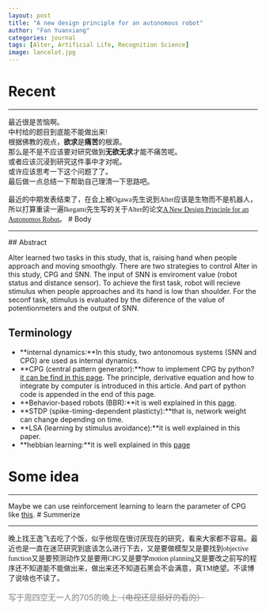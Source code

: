 ```yaml
---
layout: post
title: "A new design principle for an autonomous robot"
author: "Fan Yuanxiang"
categories: journal
tags: [Alter, Artificial Life, Recognition Science]
image: lancelot.jpg
---
```

# Recent

<HR>
<font face="微软雅黑">最近很是苦恼啊。
<br>中村给的题目到底能不能做出来! 
<br>根据佛教的观点，<b>欲求</b>是<b>痛苦</b>的根源。
<br>那么是不是不应该要对研究做到<b>无欲无求</b>才能不痛苦呢。
<br>或者应该沉浸到研究这件事中才对呢。
<br>或许应该思考一下这个问题了了。
<br>最后做一点总结一下帮助自己理清一下思路吧。
<br>
<br>最近的中期发表结束了，在会上被Ogawa先生说到Alter应该是生物而不是机器人，所以打算重读一遍Ikegami先生写的关于Alter的论文<a href='http://cognet.mit.edu/pdfviewer/journal/ecal_a_080'>A New Design Principle for an Autonomos Robot</a>。</font>
# Body

<HR>
## Abstract

Alter learned two tasks in this study, that is, raising hand when people approach and moving smoothgly. There are two strategies to control Alter in this study, CPG and SNN. The input of SNN is enviroment value (robot status and distance sensor). To achieve the first task, robot will recieve stimulus when people approaches and its hand is low than shoulder. For the seconf task, stimulus is evaluated by the diiference of the value of potentionmeters and the output of SNN.
## Terminology

* **internal dynamics:**In this study, two antonomous systems (SNN and CPG) are used as internal dynamics.
* **CPG (central pattern generator):**how to implement CPG by python? <a href='https://www.researchgate.net/publication/265304330_How_to_Build_Spiking_CPG_Models_Using_Python'>it can be find in this page</a>. The principle, derivative equation and how to integrate by computer is introduced in this article. And part of python code is appended in the end of this page.
* **Behavior-based robots (BBR):**it is well explained in this <a href='https://en.wikipedia.org/wiki/Behavior-based_robotics'>page</a>.
* **STDP (spike-timing-dependent plasticty):**that is, network weight can change depending on time.
* **LSA (learning by stimulus avoidance):**it is well explained in this paper.
* **hebbian learning:**it is well explained in this <a href='https://blog.csdn.net/jyl1999xxxx/article/details/75104930'>page</a>

# Some idea

<HR>
Maybe we can use reinforcement learning to learn the parameter of CPG like <a href='https://github.com/bnurbekov/Humanoid_Robot_Learning_To_Walk'>this</a>.
# Summerize

<HR>
<font face="微软雅黑">晚上找王逸飞去吃了个饭，似乎他现在很讨厌现在的研究，看来大家都不容易。最近也是一直在迷茫研究到底该怎么进行下去，又是要做模型又是要找到objective function又是要预测动作又是要用CPG又是要学motion planning又是要改之前写的程序还不知道能不能做出来，做出来还不知道石黑会不会满意，真TM绝望。不读博了说啥也不读了。</font>
<br>
<br>
<font size='3' color='grey'>写于周四空无一人的705的晚上<s>（电视还是挺好的看的）</s></font>

